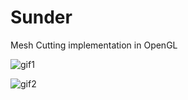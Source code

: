 # Sunder
Mesh Cutting implementation in OpenGL

![gif1](https://github.com/burstsort/Sunder/blob/master/cube.gif)

![gif2](https://github.com/burstsort/Sunder/blob/master/barrel.gif)
